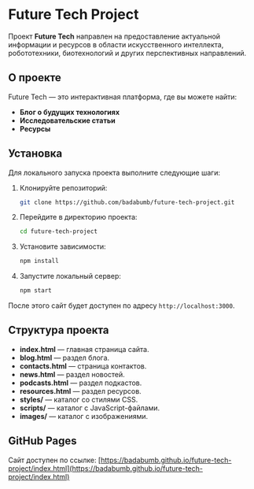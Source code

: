# Future Tech Project

Проект **Future Tech** направлен на предоставление актуальной информации и ресурсов в области искусственного интеллекта, робототехники, биотехнологий и других перспективных направлений.

## О проекте

Future Tech — это интерактивная платформа, где вы можете найти:

- **Блог о будущих технологиях**
- **Исследовательские статьи**
- **Ресурсы**

## Установка

Для локального запуска проекта выполните следующие шаги:

1. Клонируйте репозиторий:

   ```bash
   git clone https://github.com/badabumb/future-tech-project.git
   ```

2. Перейдите в директорию проекта:

   ```bash
   cd future-tech-project
   ```

3. Установите зависимости:

   ```bash
   npm install
   ```

4. Запустите локальный сервер:

   ```bash
   npm start
   ```

После этого сайт будет доступен по адресу `http://localhost:3000`.

## Структура проекта

- **index.html** — главная страница сайта.
- **blog.html** — раздел блога.
- **contacts.html** — страница контактов.
- **news.html** — раздел новостей.
- **podcasts.html** — раздел подкастов.
- **resources.html** — раздел ресурсов.
- **styles/** — каталог со стилями CSS.
- **scripts/** — каталог с JavaScript-файлами.
- **images/** — каталог с изображениями.

## GitHub Pages

Сайт доступен по ссылке: [https://badabumb.github.io/future-tech-project/index.html](https://badabumb.github.io/future-tech-project/index.html)

